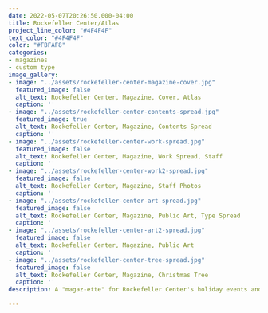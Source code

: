 ```yaml
---
date: 2022-05-07T20:26:50.000-04:00
title: Rockefeller Center/Atlas
project_line_color: "#4F4F4F"
text_color: "#4F4F4F"
color: "#FBFAF8"
categories:
- magazines
- custom type
image_gallery:
- image: "../assets/rockefeller-center-magazine-cover.jpg"
  featured_image: false
  alt_text: Rockefeller Center, Magazine, Cover, Atlas
  caption: ''
- image: "../assets/rockefeller-center-contents-spread.jpg"
  featured_image: true
  alt_text: Rockefeller Center, Magazine, Contents Spread
  caption: ''
- image: "../assets/rockefeller-center-work-spread.jpg"
  featured_image: false
  alt_text: Rockefeller Center, Magazine, Work Spread, Staff
  caption: ''
- image: "../assets/rockefeller-center-work2-spread.jpg"
  featured_image: false
  alt_text: Rockefeller Center, Magazine, Staff Photos
  caption: ''
- image: "../assets/rockefeller-center-art-spread.jpg"
  featured_image: false
  alt_text: Rockefeller Center, Magazine, Public Art, Type Spread
  caption: ''
- image: "../assets/rockefeller-center-art2-spread.jpg"
  featured_image: false
  alt_text: Rockefeller Center, Magazine, Public Art
  caption: ''
- image: "../assets/rockefeller-center-tree-spread.jpg"
  featured_image: false
  alt_text: Rockefeller Center, Magazine, Christmas Tree
  caption: ''
description: A "magaz-ette" for Rockefeller Center's holiday events and programs.

---
```

